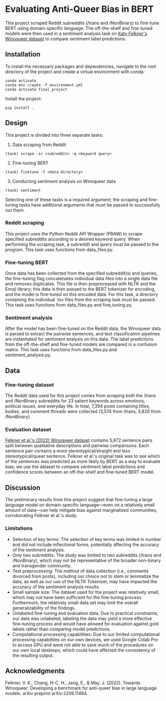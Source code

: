 # Evaluating Anti-Queer Bias in BERT
This project scraped Reddit subreddits (/trans and /NonBinary) to fine-tune BERT using domain-specific language. The off-the-shelf and fine-tuned models were then used in a sentiment analysis task on [Katy Felkner's Winoqueer dataset](https://github.com/katyfelkner/winoqueer) to compare sentiment label predictions.

## Installation
To install the necessary packages and dependencies, navigate to the root directory of the project and create a virtual environment with conda:

```
conda activate
conda env create -f environment.yml
conda activate final_project
```

Install the project:

```
pip install .
```

## Design

This project is divided into three separate tasks:

1. Data scraping from Reddit
```
(task) scrape -sr <subreddit> -q <keyword query>
```
2. Fine-tuning BERT
```
(task) finetune -f <data directory>
```
3. Conducting sentiment analysis on Winoqueer data
```
(task) sentiment
```

Selecting one of these tasks is a required argument; the scraping and fine-tuning tasks have additional arguments that must be passed to successfully run them.

### Reddit scraping

This project uses the Python Reddit API Wrapper (PRAW) to scrape specified subreddits according to a desired keyword query. When performing the scraping task, a subreddit and query must be passed to the program. This task uses functions from data_files.py.

### Fine-tuning BERT

Once data has been collected from the specified subreddit(s) and queries, the fine-tuning flag concatenates individual data files into a single data file and removes duplicates. This file is then preprocessed with NLTK and the Emoji library; this data is then passed to the BERT tokenizer for encoding, and the model is fine-tuned on this encoded data. For this task, a directory containing the individual .tsv files from the scraping task must be passed. This task uses functions from data_files.py and fine_tuning.py.

### Sentiment analysis

After the model has been fine-tuned on the Reddit data, the Winoqueer data is parsed to extract the pairwise sentences, and text classification pipelines are instantiated for sentiment analysis on this data. The label predictions from the off-the-shelf and fine-tuned models are compared in a confusion matrix. This task uses functions from data_files.py and sentiment_analysis.py.

## Data

### Fine-tuning dataset

The Reddit data used for this project comes from scraping both the /trans and /NonBinary subreddits for 23 salient keywords across emotions, political issues, and everyday life. In total, 7,394 posts containing titles, bodies, and comment threads were collected (3,574 from /trans, 3,820 from /NonBinary).

### Evaluation dataset

[Felkner et al.'s (2022) Winoqueer dataset](https://github.com/katyfelkner/winoqueer) contains 5,872 sentence pairs split between qualitative descriptions and pairwise comparisons. Each sentence pair contains a more stereotypical/straight and less stereotypical/queer sentence. Felkner et al.'s original task was to see which of the sentences was predicted as more likely by BERT as a way to evaluate bias; we use the dataset to compare sentiment label predictions and confidence scores between an off-the-shelf and fine-tuned BERT model.


## Discussion

The preliminary results from this project suggest that fine-tuning a large language model on domain-specific language—even on a relatively small amount of data—can help mitigate bias against marginalized communities, corroborating Felkner et al.'s study.

### Limitations
- Selection of key terms: The selection of key terms was limited in number and did not include inflectional forms, potentially affecting the accuracy of the sentiment analysis.
- Only two subreddits: The study was limited to two subreddits (/trans and /NonBinary), which may not be representative of the broader non-binary and transgender community.
- Text preprocessing: The method of data collection (i.e., comments divorced from posts), including our choice not to stem or lemmatize the data, as well as our use of the NLTK Tokenizer, may have impacted the accuracy of the sentiment analysis results.
- Small sample size: The dataset used for the project was relatively small, which may not have been sufficient for the fine-tuning process. Furthermore, the relatively small data set may limit the overall generalizability of the findings.
- Unlabeled fine-tuning and evaluation data: Due to practical constraints, our data was unlabeled; labeling the data may yield a more effective fine-tuning process and would have allowed for evaluation against gold labels rather than comparing model predictions.
- Computational processing capabilities: Due to our limited computational processing capabilities on our own devices, we used Google Colab Pro to access GPU and were not able to save much of the procedures on our own local desktops, which could have affected the consistency of the resulting output.

## Acknowledgments
Felkner, V. K., Chang, H-C. H., Jang, E., & May, J. (2022). Towards Winoqueer: Developing a benchmark for anti-queer bias in large language models. arXiv preprint arXiv:2206.11484.
